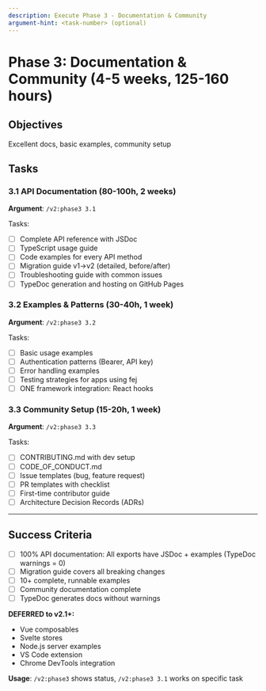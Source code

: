 ```yaml
---
description: Execute Phase 3 - Documentation & Community
argument-hint: <task-number> (optional)
---
```


# Phase 3: Documentation & Community (4-5 weeks, 125-160 hours)

## Objectives
Excellent docs, basic examples, community setup

## Tasks

### 3.1 API Documentation (80-100h, 2 weeks)
**Argument**: `/v2:phase3 3.1`

Tasks:
- [ ] Complete API reference with JSDoc
- [ ] TypeScript usage guide
- [ ] Code examples for every API method
- [ ] Migration guide v1→v2 (detailed, before/after)
- [ ] Troubleshooting guide with common issues
- [ ] TypeDoc generation and hosting on GitHub Pages

### 3.2 Examples & Patterns (30-40h, 1 week)
**Argument**: `/v2:phase3 3.2`

Tasks:
- [ ] Basic usage examples
- [ ] Authentication patterns (Bearer, API key)
- [ ] Error handling examples
- [ ] Testing strategies for apps using fej
- [ ] ONE framework integration: React hooks

### 3.3 Community Setup (15-20h, 1 week)
**Argument**: `/v2:phase3 3.3`

Tasks:
- [ ] CONTRIBUTING.md with dev setup
- [ ] CODE_OF_CONDUCT.md
- [ ] Issue templates (bug, feature request)
- [ ] PR templates with checklist
- [ ] First-time contributor guide
- [ ] Architecture Decision Records (ADRs)

---

## Success Criteria
- [ ] 100% API documentation: All exports have JSDoc + examples (TypeDoc warnings = 0)
- [ ] Migration guide covers all breaking changes
- [ ] 10+ complete, runnable examples
- [ ] Community documentation complete
- [ ] TypeDoc generates docs without warnings

**DEFERRED to v2.1+:**
- Vue composables
- Svelte stores
- Node.js server examples
- VS Code extension
- Chrome DevTools integration

**Usage**: `/v2:phase3` shows status, `/v2:phase3 3.1` works on specific task
